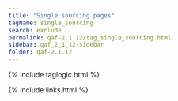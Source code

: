 ```yaml
---
title: "Single sourcing pages"
tagName: single_sourcing
search: exclude
permalink: qaf-2.1.12/tag_single_sourcing.html
sidebar: qaf_2_1_12-sidebar
folder: qaf-2.1.12
---
```

{% include taglogic.html %}

{% include links.html %}
